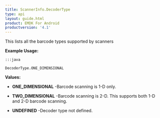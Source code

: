 ```yaml
---
title: ScannerInfo.DecoderType
type: api
layout: guide.html
product: EMDK For Android
productversion: '4.1'
---
```



This lists all the barcode types supported by scanners
 
 

**Example Usage:**
	
	:::java
	
	DecoderType.ONE_DIMENSIONAL
	


**Values:**

* **ONE_DIMENSIONAL** -Barcode scanning is 1-D only.

* **TWO_DIMENSIONAL** -Barcode scanning is 2-D. This supports both 1-D and 2-D barcode scanning.

* **UNDEFINED** -Decoder type not defined.










